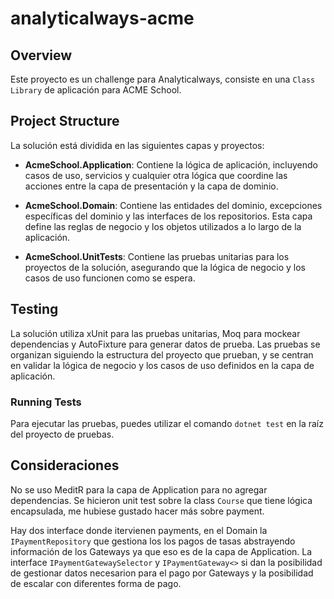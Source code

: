 # analyticalways-acme

## Overview

Este proyecto es un challenge para Analyticalways, consiste en una `Class Library` de aplicación para ACME School.

## Project Structure

La solución está dividida en las siguientes capas y proyectos:

- **AcmeSchool.Application**: Contiene la lógica de aplicación, incluyendo casos de uso, servicios y cualquier otra lógica que coordine las acciones entre la capa de presentación y la capa de dominio.
    
- **AcmeSchool.Domain**: Contiene las entidades del dominio, excepciones específicas del dominio y las interfaces de los repositorios. Esta capa define las reglas de negocio y los objetos utilizados a lo largo de la aplicación.

- **AcmeSchool.UnitTests**: Contiene las pruebas unitarias para los proyectos de la solución, asegurando que la lógica de negocio y los casos de uso funcionen como se espera.

## Testing

La solución utiliza xUnit para las pruebas unitarias, Moq para mockear dependencias y AutoFixture para generar datos de prueba. Las pruebas se organizan siguiendo la estructura del proyecto que prueban, y se centran en validar la lógica de negocio y los casos de uso definidos en la capa de aplicación.

### Running Tests

Para ejecutar las pruebas, puedes utilizar el comando `dotnet test` en la raíz del proyecto de pruebas.

## Consideraciones
No se uso MeditR para la capa de Application para no agregar dependencias.
Se hicieron unit test sobre la class `Course` que tiene lógica encapsulada, me hubiese gustado hacer más sobre payment.

Hay dos interface donde itervienen payments, en el Domain la `IPaymentRepository` que gestiona los los pagos de tasas abstrayendo información de los Gateways ya que eso es de la capa de Application. La interface `IPaymentGatewaySelector` y `IPaymentGateway<>` si dan la posibilidad de gestionar datos necesarion para el pago por Gateways y la posibilidad de escalar con diferentes forma de pago.

